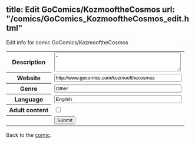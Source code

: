 title: Edit GoComics/KozmooftheCosmos
url: "/comics/GoComics_KozmooftheCosmos_edit.html"
---
Edit info for comic GoComics/KozmooftheCosmos

<form name="comic" action="http://gaepostmail.appspot.com/comic/" method="post">
<table class="comicinfo">
<tr>
<th>Description</th><td><textarea name="description" cols="40" rows="3">-</textarea></td>
</tr>
<tr>
<th>Website</th><td><input type="text" name="url" value="http://www.gocomics.com/kozmoofthecosmos" size="40"/></td>
</tr>
<tr>
<th>Genre</th><td><input type="text" name="genre" value="Other" size="40"/></td>
</tr>
<tr>
<th>Language</th><td><input type="text" name="language" value="English" size="40"/></td>
</tr>
<tr>
<th>Adult content</th><td><input type="checkbox" name="adult" value="adult" /></td>
</tr>
<tr>
<th></th><td>
<input type="hidden" name="comic" value="GoComics_KozmooftheCosmos" />
<input type="submit" name="submit" value="Submit" />
</td>
</tr>
</table>
</form>

Back to the [comic](GoComics_KozmooftheCosmos.html).
